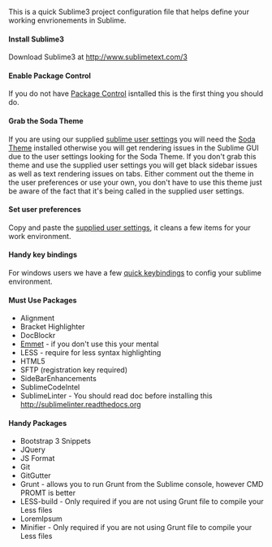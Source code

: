 This is a quick Sublime3 project configuration file that helps define your working envrionements in Sublime. 

#### Install Sublime3
Download Sublime3 at http://www.sublimetext.com/3

#### Enable Package Control
If you do not have <a href="https://sublime.wbond.net/installation">Package Control</a> isntalled this is the first thing you should do.

#### Grab the Soda Theme

If you are using our supplied <a href="https://raw.githubusercontent.com/magnumcreative/Sublime3-Project-Boilerplate/master/sublime-settings">sublime user settings</a> you will need the <a href="https://sublime.wbond.net/packages/Theme%20-%20Soda">Soda Theme</a> installed otherwise you will get rendering issues in the Sublime GUI due to the user settings looking for the Soda Theme. If you don't grab this theme and use the supplied user settings you will get black sidebar issues as well as text rendering issues on tabs. Either comment out the theme in the user preferences or use your own, you don't have to use this theme just be aware of the fact that it's being called in the supplied user settings.

#### Set user preferences

Copy and paste the <a href="https://raw.githubusercontent.com/magnumcreative/Sublime3-Project-Boilerplate/master/sublime-settings">supplied user settings</a>, it cleans a few items for your work environment.

#### Handy key bindings

For windows users we have a few <a href="https://raw.githubusercontent.com/magnumcreative/Sublime3-Project-Boilerplate/master/sublime-keymap">quick keybindings</a> to config your sublime environment.

#### Must Use Packages

* Alignment
* Bracket Highlighter
* DocBlockr
* <a href="https://sublime.wbond.net/packages/Emmet">Emmet</a> - if you don't use this your mental
* LESS - require for less syntax highlighting
* HTML5
* SFTP (registration key required)
* SideBarEnhancements
* SublimeCodeIntel
* SublimeLinter - You should read doc before installing this http://sublimelinter.readthedocs.org

#### Handy Packages

* Bootstrap 3 Snippets
* JQuery
* JS Format
* Git
* GitGutter
* Grunt - allows you to run Grunt from the Sublime console, however CMD PROMT is better
* LESS-build - Only required if you are not using Grunt file to compile your Less files
* LoremIpsum
* Minifier - Only required if you are not using Grunt file to compile your Less files
